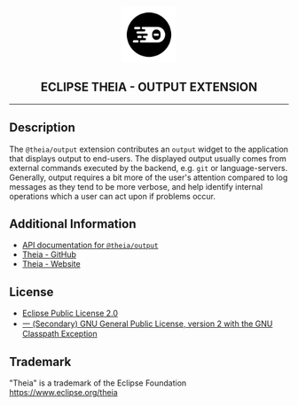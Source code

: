 <div align='center'>

<br />

<img src='https://raw.githubusercontent.com/eclipse-theia/theia/master/logo/theia.svg?sanitize=true' alt='theia-ext-logo' width='100px' />

<h2>ECLIPSE THEIA - OUTPUT EXTENSION</h2>

<hr />

</div>

## Description

The `@theia/output` extension contributes an `output` widget to the application that displays output to end-users.
The displayed output usually comes from external commands executed by the backend, e.g. `git` or language-servers.
Generally, output requires a bit more of the user's attention compared to log messages as they tend to be more verbose,
and help identify internal operations which a user can act upon if problems occur.

## Additional Information

- [API documentation for `@theia/output`](https://eclipse-theia.github.io/theia/docs/next/modules/output.html)
- [Theia - GitHub](https://github.com/eclipse-theia/theia)
- [Theia - Website](https://theia-ide.org/)

## License

- [Eclipse Public License 2.0](http://www.eclipse.org/legal/epl-2.0/)
- [一 (Secondary) GNU General Public License, version 2 with the GNU Classpath Exception](https://projects.eclipse.org/license/secondary-gpl-2.0-cp)

## Trademark

"Theia" is a trademark of the Eclipse Foundation
<https://www.eclipse.org/theia>
